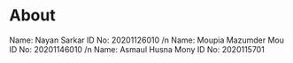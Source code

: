 # About
Name: Nayan Sarkar
ID No: 20201126010
/n
Name: Moupia Mazumder Mou
ID No: 20201146010
/n
Name: Asmaul Husna Mony
ID No: 2020115701
